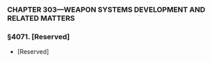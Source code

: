 ### **CHAPTER 303—WEAPON SYSTEMS DEVELOPMENT AND RELATED MATTERS**

### §4071. [Reserved]
* [Reserved]